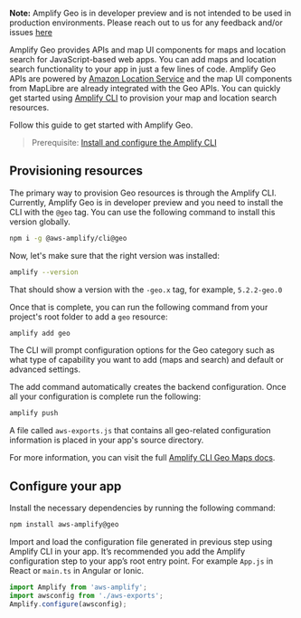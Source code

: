 <amplify-callout>

**Note:** Amplify Geo is in developer preview and is not intended to be used in production environments. Please reach out to us for any feedback and/or issues [here](https://github.com/aws-amplify/amplify-js/issues)

</amplify-callout>

Amplify Geo provides APIs and map UI components for maps and location search for JavaScript-based web apps. You can add maps and location search functionality to your app in just a few lines of code. Amplify Geo APIs are powered by [Amazon Location Service](https://aws.amazon.com/location/) and the map UI components from MapLibre are already integrated with the Geo APIs. You can quickly get started using [Amplify CLI](https://docs.amplify.aws/cli/geo/maps) to provision your map and location search resources.

Follow this guide to get started with Amplify Geo.

> Prerequisite: [Install and configure the Amplify CLI](~/cli/start/install.md)

## Provisioning resources

The primary way to provision Geo resources is through the Amplify CLI. Currently, Amplify Geo is in developer preview and you need to install the CLI with the `@geo` tag. You can use the following command to install this version globally.

```sh
npm i -g @aws-amplify/cli@geo
```

Now, let's make sure that the right version was installed:

```sh
amplify --version
```

That should show a version with the `-geo.x` tag, for example, `5.2.2-geo.0`

Once that is complete, you can run the following command from your project's root folder to add a `geo` resource:

```sh
amplify add geo
```

The CLI will prompt configuration options for the Geo category such as what type of capability you want to add (maps and search) and default or advanced settings.

The add command automatically creates the backend configuration. Once all your configuration is complete run the following:

```sh
amplify push
```

A file called `aws-exports.js` that contains all geo-related configuration information is placed in your app's source directory.

For more information, you can visit the full [Amplify CLI Geo Maps docs](~/cli/geo/maps.md).

## Configure your app

Install the necessary dependencies by running the following command:

```sh
npm install aws-amplify@geo
```

Import and load the configuration file generated in previous step using Amplify CLI in your app. It’s recommended you add the Amplify configuration step to your app’s root entry point. For example `App.js` in React or `main.ts` in Angular or Ionic.

```javascript
import Amplify from 'aws-amplify';
import awsconfig from './aws-exports';
Amplify.configure(awsconfig);
```
